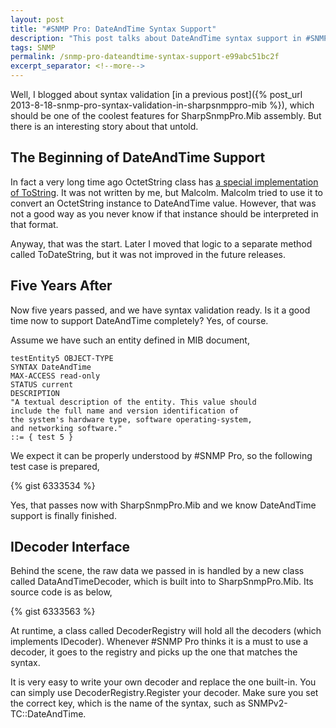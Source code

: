 ```yaml
---
layout: post
title: "#SNMP Pro: DateAndTime Syntax Support"
description: "This post talks about DateAndTime syntax support in #SNMP Pro."
tags: SNMP
permalink: /snmp-pro-dateandtime-syntax-support-e99abc51bc2f
excerpt_separator: <!--more-->
---
```

Well, I blogged about syntax validation [in a previous post]({% post_url 2013-8-18-snmp-pro-syntax-validation-in-sharpsnmppro-mib %}), which should be one of the coolest features for SharpSnmpPro.Mib assembly. But there is an interesting story about that untold.
<!--more-->

## The Beginning of DateAndTime Support

In fact a very long time ago OctetString class has [a special implementation of ToString](https://github.com/lextudio/sharpsnmplib/blob/cec90df0e1f557a3de3beb6c5cbb6d0a16f9c27d/SharpSnmpLib/OctetString.cs). It was not written by me, but Malcolm. Malcolm tried to use it to convert an OctetString instance to DateAndTime value. However, that was not a good way as you never know if that instance should be interpreted in that format.

Anyway, that was the start. Later I moved that logic to a separate method called ToDateString, but it was not improved in the future releases.

## Five Years After

Now five years passed, and we have syntax validation ready. Is it a good time now to support DateAndTime completely? Yes, of course.

Assume we have such an entity defined in MIB document,

``` text
testEntity5 OBJECT-TYPE
SYNTAX DateAndTime
MAX-ACCESS read-only
STATUS current
DESCRIPTION
"A textual description of the entity. This value should
include the full name and version identification of
the system's hardware type, software operating-system,
and networking software."
::= { test 5 }
```

We expect it can be properly understood by #SNMP Pro, so the following test case  is prepared,

{% gist 6333534 %}

Yes, that passes now with SharpSnmpPro.Mib and we know DateAndTime support is finally finished.

## IDecoder Interface

Behind the scene, the raw data we passed in is handled by a new class called DataAndTimeDecoder, which is built into to SharpSnmpPro.Mib. Its source code is as below,

{% gist 6333563 %}

At runtime, a class called DecoderRegistry will hold all the decoders (which implements IDecoder). Whenever #SNMP Pro thinks it is a must to use a decoder, it goes to the registry and picks up the one that matches the syntax.

It is very easy to write your own decoder and replace the one built-in. You can simply use DecoderRegistry.Register your decoder. Make sure you set the correct key, which is the name of the syntax, such as SNMPv2-TC::DateAndTime.
